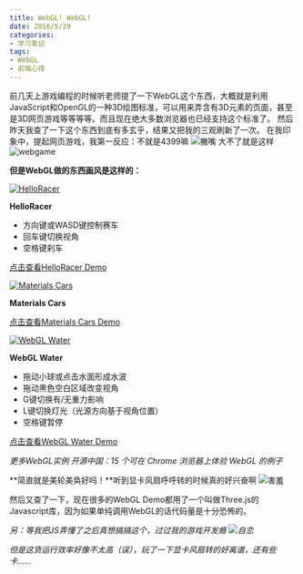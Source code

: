 ```yaml
---
title: WebGL! WebGL!
date: 2016/5/29
categories:
- 学习笔记
tags:
- WebGL
- 前端心得
---
```

前几天上游戏编程的时候听老师提了一下WebGL这个东西，大概就是利用JavaScript和OpenGL的一种3D绘图标准，可以用来弄含有3D元素的页面，甚至是3D网页游戏等等等等。而且现在绝大多数浏览器也已经支持这个标准了。
然后昨天我查了一下这个东西到底有多玄乎，结果又把我的三观刷新了一次。
在我印象中，提起网页游戏，我第一反应：不就是4399嘛 ![撇嘴](https://talk-1252562537.cos.ap-hongkong.myqcloud.com/emotions/piezui.png)
大不了就是这样
 ![webgame](https://talk-1252562537.cos.ap-hongkong.myqcloud.com/images/pre/webgame.jpg)

**但是WebGL做的东西画风是这样的：**
<!--more-->
 [![HelloRacer](https://talk-1252562537.cos.ap-hongkong.myqcloud.com/images/pre/ss8.png)](http://helloracer.com/webgl/)                        

**HelloRacer** 

- 方向键或WASD键控制赛车
- 回车键切换视角
- 空格键刹车

[点击查看HelloRacer Demo](http://helloracer.com/webgl/)

[![Materials Cars](https://talk-1252562537.cos.ap-hongkong.myqcloud.com/images/pre/ss9.png)](http://alteredqualia.com/three/examples/materials_cars.html)                  

**Materials Cars**

 [点击查看Materials Cars Demo](http://alteredqualia.com/three/examples/materials_cars.html)

 [![WebGL Water](https://talk-1252562537.cos.ap-hongkong.myqcloud.com/images/pre/ss7.png)](http://madebyevan.com/webgl-water/)

**WebGL Water**               

- 拖动小球或点击水面形成水波
- 拖动黑色空白区域改变视角
- G键切换有/无重力影响
- L键切换灯光（光源方向基于视角位置）
- 空格键暂停

[点击查看WebGL Water Demo](http://madebyevan.com/webgl-water/)

*更多WebGL实例 开源中国：15 个可在 Chrome 浏览器上体验 WebGL 的例子*

**简直就是美轮美奂好吗！**听到显卡风扇呼呼转的时候真的好兴奋啊 ![害羞](https://talk-1252562537.cos.ap-hongkong.myqcloud.com/emotions/haixiu.png)

然后又查了一下，现在很多的WebGL Demo都用了一个叫做Three.js的Javascript库，因为如果单纯调用WebGL的话代码量是十分恐怖的。

*另：等我把JS弄懂了之后真想搞搞这个，过过我的游戏开发瘾 ![自恋](https://talk-1252562537.cos.ap-hongkong.myqcloud.com/emotions/zilian.png)*

*但是这货运行效率好像不太高（误），玩了一下显卡风扇转的好离谱，还有些卡……*